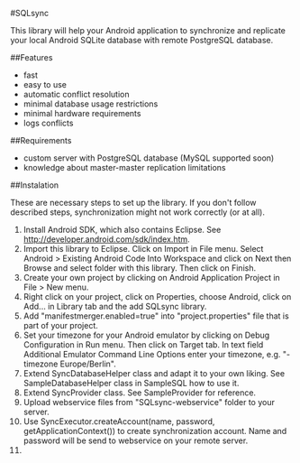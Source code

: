 #SQLsync

This library will help your Android application to synchronize and replicate your local Android SQLite database with remote PostgreSQL database.

##Features
- fast
- easy to use
- automatic conflict resolution
- minimal database usage restrictions
- minimal hardware requirements
- logs conflicts

##Requirements
- custom server with PostgreSQL database (MySQL supported soon)
- knowledge about master-master replication limitations

##Instalation

These are necessary steps to set up the library. If you don't follow described steps, synchronization might not work correctly (or at all).

1. Install Android SDK, which also contains Eclipse. See http://developer.android.com/sdk/index.htm.
2. Import this library to Eclipse. Click on Import in File menu. Select Android > Existing Android Code Into Workspace and click on Next then Browse and select folder with this library. Then click on Finish.
3. Create your own project by clicking on Android Application Project in File > New menu.
4. Right click on your project, click on Properties, choose Android, click on Add... in Library tab and the add SQLsync library.
5. Add "manifestmerger.enabled=true" into "project.properties" file that is part of your project.
6. Set your timezone for your Android emulator by clicking on Debug Configuration in Run menu. Then click on Target tab. In text field Additional Emulator Command Line Options enter your timezone, e.g. "-timezone Europe/Berlin".
7. Extend SyncDatabaseHelper class and adapt it to your own liking. See SampleDatabaseHelper class in SampleSQL how to use it.
8. Extend SyncProvider class. See SampleProvider for reference.
9. Upload webservice files from "SQLsync-webservice" folder to your server.
10. Use SyncExecutor.createAccount(name, password, getApplicationContext()) to create synchronization account. Name and password will be send to webservice on your remote server.
11. 
